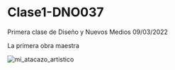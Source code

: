 # Clase1-DNO037
Primera clase de Diseño y Nuevos Medios 09/03/2022

La primera obra maestra

![mi_atacazo_artistico](https://user-images.githubusercontent.com/75643049/157473640-aad3a3fa-5497-4a31-851a-c0f24aed2ad3.jpg)
